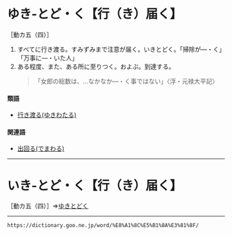 # ゆき‐とど・く【行（き）届く】

［動カ五（四）］

1.  すべてに行き渡る。すみずみまで注意が届く。いきとどく。「掃除が―・く」「万事に―・いた人」
2.  ある程度、また、ある所に至りつく。およぶ。到達する。
    >「女郎の総数は、…なかなか―・く事ではない」〈浮・元禄大平記〉
        

#### 類語

-   [行き渡る(ゆきわたる)](https://dictionary.goo.ne.jp/word/%E8%A1%8C%E6%B8%A1%E3%82%8B/#jn-225169)

#### 関連語

-   [出回る(でまわる)](https://dictionary.goo.ne.jp/word/%E5%87%BA%E5%9B%9E%E3%82%8B/#jn-152453)

---
# いき‐とど・く【行（き）届く】

［動カ五（四）］⇒[ゆきとどく](https://dictionary.goo.ne.jp/word/%E8%A1%8C%E5%B1%8A%E3%81%8F//#jn-225066)

---
`https://dictionary.goo.ne.jp/word/%E8%A1%8C%E5%B1%8A%E3%81%8F/`